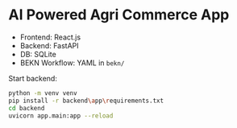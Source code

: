 # AI Powered Agri Commerce App

- Frontend: React.js
- Backend: FastAPI
- DB: SQLite
- BEKN Workflow: YAML in `bekn/`

Start backend:
```bash
python -m venv venv
pip install -r backend\app\requirements.txt
cd backend
uvicorn app.main:app --reload
```